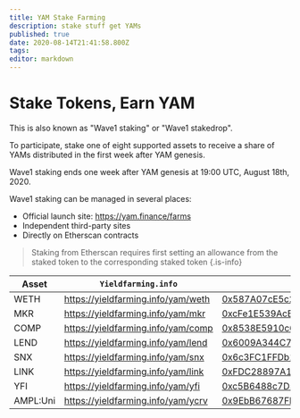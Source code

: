```yaml
---
title: YAM Stake Farming
description: stake stuff get YAMs
published: true
date: 2020-08-14T21:41:58.800Z
tags: 
editor: markdown
---
```


# Stake Tokens, Earn YAM

This is also known as "Wave1 staking" or "Wave1 stakedrop".

To participate, stake one of eight supported assets to receive a share of YAMs distributed in the first week after YAM genesis.

Wave1 staking ends one week after YAM genesis at 19:00 UTC, August 18th, 2020.

Wave1 staking can be managed in several places:

- Official launch site: https://yam.finance/farms
- Independent third-party sites
- Directly on Etherscan contracts

> Staking from Etherscan requires first setting an allowance from the staked token to the corresponding staked token
{.is-info}


| Asset    | `Yieldfarming.info`                 | Etherscan                                                    |
|----------|-------------------------------------|--------------------------------------------------------------|
| WETH     | https://yieldfarming.info/yam/weth  | [0x587A07cE5c265A38Dd6d42def1566BA73eeb06F5][etherscan-weth] |
| MKR      | https://yieldfarming.info/yam/mkr   | [0xcFe1E539AcB2D489a651cA011a6eB93d32f97E23][etherscan-mkr]  |
| COMP     | https://yieldfarming.info/yam/comp  | [0x8538E5910c6F80419CD3170c26073Ff238048c9E][etherscan-comp] |
| LEND     | https://yieldfarming.info/yam/lend  | [0x6009A344C7F993B16EBa2c673fefd2e07f9be5FD][etherscan-lend] |
| SNX      | https://yieldfarming.info/yam/snx   | [0x6c3FC1FFDb14D92394f40eeC91D9Ce8B807f132D][etherscan-snx]  |
| LINK     | https://yieldfarming.info/yam/link  | [0xFDC28897A1E32B595f1f4f1D3aE0Df93B1eee452][etherscan-link] |
| YFI      | https://yieldfarming.info/yam/yfi   | [0xc5B6488c7D5BeD173B76Bd5DCA712f45fB9EaEaB][etherscan-yfi]  |
| AMPL:Uni | https://yieldfarming.info/yam/ycrv  | [0x9EbB67687FEE2d265D7b824714DF13622D90E663][etherscan-ampl] |

[etherscan-weth]: https://etherscan.io/address/0x587A07cE5c265A38Dd6d42def1566BA73eeb06F5#writeContract
[etherscan-mkr]: https://etherscan.io/address/0xcFe1E539AcB2D489a651cA011a6eB93d32f97E23#writeContract
[etherscan-comp]: https://etherscan.io/address/0x8538E5910c6F80419CD3170c26073Ff238048c9E#writeContract
[etherscan-lend]: https://etherscan.io/address/0x6009A344C7F993B16EBa2c673fefd2e07f9be5FD#writeContract
[etherscan-snx]: https://etherscan.io/address/0x6c3FC1FFDb14D92394f40eeC91D9Ce8B807f132D#writeContract
[etherscan-link]: https://etherscan.io/address/0xFDC28897A1E32B595f1f4f1D3aE0Df93B1eee452#writeContract
[etherscan-yfi]: https://etherscan.io/address/0xc5B6488c7D5BeD173B76Bd5DCA712f45fB9EaEaB#writeContract
[etherscan-ampl]: https://etherscan.io/address/0x9EbB67687FEE2d265D7b824714DF13622D90E663#writeContract
